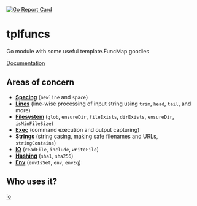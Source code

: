 [![Go Report Card](https://goreportcard.com/badge/github.com/jojomi/tplfuncs)](https://goreportcard.com/report/github.com/jojomi/tplfuncs)

# tplfuncs
Go module with some useful template.FuncMap goodies

[Documentation](https://pkg.go.dev/github.com/jojomi/tplfuncs)

## Areas of concern

* **[Spacing](spacing.go)** (`newline` and `space`)
* **[Lines](lines.go)** (line-wise processing of input string using `trim`, `head`, `tail`, and more)
* **[Filesystem](fs.go)** (`glob`, `ensureDir`, `fileExists`, `dirExists`, `ensureDir`, `isMinFileSize`)
* **[Exec](exec.go)** (command execution and output capturing)
* **[Strings](string.go)** (string casing, making safe filenames and URLs, `stringContains`)
* **[IO](io.go)** (`readFile`, `include`, `writeFile`)
* **[Hashing](hash.go)** (`sha1`, `sha256`)
* **[Env](env.go)** (`envIsSet`, `env`, `envEq`)

## Who uses it?

[io](https://github.com/jojomi/io)